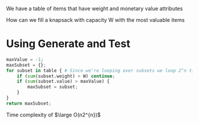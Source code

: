 
We have a table of items that have weight and monetary value attributes

How can we fill a knapsack with capacity W with the most valuable items

# Using Generate and Test
```Python
maxValue = -1;
maxSubset = {};
for subset in table { # Since we're looping over subsets we loop 2^n times
	if (sum(subset.weight) > W) continue;
	if (sum(subset.value) > maxValue) {
		maxSubset = subset;
	}
}
return maxSubset;
```

Time complexity of $\large O(n2^{n})$

